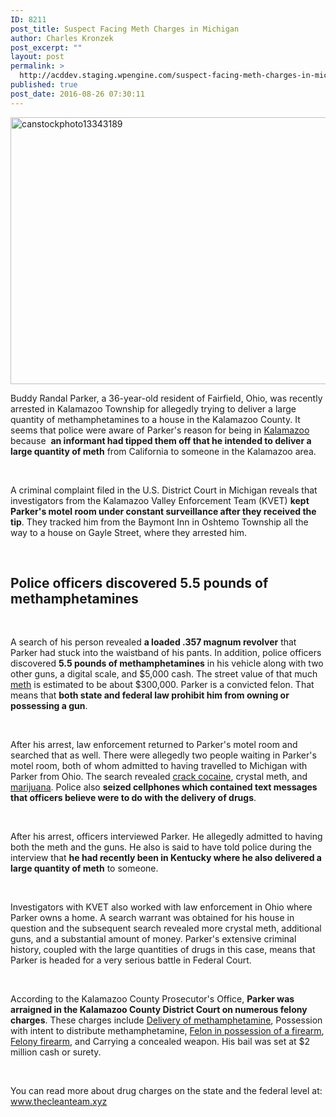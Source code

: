 ```yaml
---
ID: 8211
post_title: Suspect Facing Meth Charges in Michigan
author: Charles Kronzek
post_excerpt: ""
layout: post
permalink: >
  http://acddev.staging.wpengine.com/suspect-facing-meth-charges-in-michigan.html
published: true
post_date: 2016-08-26 07:30:11
---
```

<a href="http://acddev.staging.wpengine.com/wp-content/uploads/2016/08/canstockphoto13343189.jpg"><img class="alignnone size-large wp-image-8213" src="http://acddev.staging.wpengine.com/wp-content/uploads/2016/08/canstockphoto13343189-1024x683.jpg" alt="canstockphoto13343189" width="640" height="427" /></a>

<span style="font-weight: 400;">Buddy Randal Parker, a 36-year-old resident of Fairfield, Ohio, was recently arrested in Kalamazoo Township for allegedly trying to deliver a large quantity of methamphetamines to a house in the Kalamazoo County. It seems that police were aware of Parker's reason for being in </span><a href="http://acddev.staging.wpengine.com/kalamazoo-county-criminal-defense-attorneys.html" target="_blank"><span style="font-weight: 400;">Kalamazoo</span></a><span style="font-weight: 400;"> because  </span><b>an informant had tipped them off that he intended to deliver a large quantity of meth</b><span style="font-weight: 400;"> from California to someone in the Kalamazoo area.</span>

&nbsp;

<span style="font-weight: 400;">A criminal complaint filed in the U.S. District Court in Michigan reveals that investigators from the Kalamazoo Valley Enforcement Team (KVET) </span><b>kept Parker's motel room under constant surveillance after they received the tip</b><span style="font-weight: 400;">. They tracked him from the Baymont Inn in Oshtemo Township all the way to a house on Gayle Street, where they arrested him.</span>

&nbsp;
<h2>Police officers discovered 5.5 pounds of methamphetamines</h2>
&nbsp;

<span style="font-weight: 400;">A search of his person revealed </span><b>a loaded .357 magnum revolver</b><span style="font-weight: 400;"> that Parker had stuck into the waistband of his pants. In addition, police officers discovered </span><b>5.5 pounds of methamphetamines</b><span style="font-weight: 400;"> in his vehicle along with two other guns, a digital scale, and $5,000 cash. The street value of that much </span><a href="http://acddev.staging.wpengine.com/methamphetamine.html" target="_blank"><span style="font-weight: 400;">meth</span></a><span style="font-weight: 400;"> is estimated to be about $300,000. Parker is a convicted felon. That means that </span><b>both state and federal law prohibit him from owning or possessing a gun</b><span style="font-weight: 400;">.</span>

&nbsp;

<span style="font-weight: 400;">After his arrest, law enforcement returned to Parker's motel room and searched that as well. There were allegedly two people waiting in Parker's motel room, both of whom admitted to having travelled to Michigan with Parker from Ohio. The search revealed </span><a href="http://acddev.staging.wpengine.com/cocaine.html" target="_blank"><span style="font-weight: 400;">crack cocaine</span></a><span style="font-weight: 400;">, crystal meth, and </span><a href="http://acddev.staging.wpengine.com/marijuana.html" target="_blank"><span style="font-weight: 400;">marijuana</span></a><span style="font-weight: 400;">. Police also </span><b>seized cellphones which contained text messages that officers believe were to do with the delivery of drugs</b><span style="font-weight: 400;">.</span>

&nbsp;

<span style="font-weight: 400;">After his arrest, officers interviewed Parker. He allegedly admitted to having both the meth and the guns. He also is said to have told police during the interview that </span><b>he had recently been in Kentucky where he also delivered a large quantity of meth</b><span style="font-weight: 400;"> to someone.</span>

&nbsp;

<span style="font-weight: 400;">Investigators with KVET also worked with law enforcement in Ohio where Parker owns a home. A search warrant was obtained for his house in question and the subsequent search revealed more crystal meth, additional guns, and a substantial amount of money. Parker's extensive criminal history, coupled with the large quantities of drugs in this case, means that Parker is headed for a very serious battle in Federal Court.</span>

&nbsp;

<span style="font-weight: 400;">According to the Kalamazoo County Prosecutor's Office, </span><b>Parker was arraigned in the Kalamazoo County District Court on numerous felony charges</b><span style="font-weight: 400;">. These charges include </span><a href="http://acddev.staging.wpengine.com/drug-charges.html" target="_blank"><span style="font-weight: 400;">Delivery of methamphetamine</span></a><span style="font-weight: 400;">, Possession with intent to distribute methamphetamine, </span><a href="http://acddev.staging.wpengine.com/firearm-charges.html"><span style="font-weight: 400;">Felon in possession of a firearm</span></a><span style="font-weight: 400;">, </span><a href="http://acddev.staging.wpengine.com/michigan-felony-firearm-attorneys-michigan-gun-lawyers.html" target="_blank"><span style="font-weight: 400;">Felony firearm</span></a><span style="font-weight: 400;">, and Carrying a concealed weapon. His bail was set at $2 million cash or surety.</span>

&nbsp;

<span style="font-weight: 400;">You can read more about drug charges on the state and the federal level at: </span><a href="http://acddev.staging.wpengine.com" target="_blank"><span style="font-weight: 400;">www.thecleanteam.xyz</span></a>
